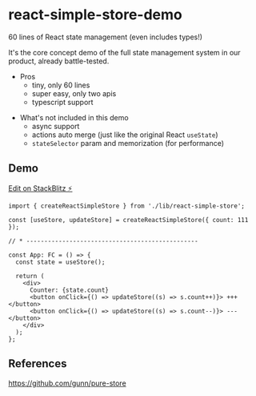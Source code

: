 # react-simple-store-demo

60 lines of React state management (even includes types!)

It's the core concept demo of the full state management system in our product, already battle-tested.

- Pros
  - tiny, only 60 lines
  - super easy, only two apis
  - typescript support

* What's not included in this demo
  - async support
  - actions auto merge (just like the original React `useState`)
  - `stateSelector` param and memorization (for performance)

## Demo

[Edit on StackBlitz ⚡️](https://stackblitz.com/edit/react-simple-store-demo)

```tsx
import { createReactSimpleStore } from './lib/react-simple-store';

const [useStore, updateStore] = createReactSimpleStore({ count: 111 });

// * ------------------------------------------------

const App: FC = () => {
  const state = useStore();

  return (
    <div>
      Counter: {state.count}
      <button onClick={() => updateStore((s) => s.count++)}> +++ </button>
      <button onClick={() => updateStore((s) => s.count--)}> --- </button>
    </div>
  );
};
```

## References

https://github.com/gunn/pure-store
